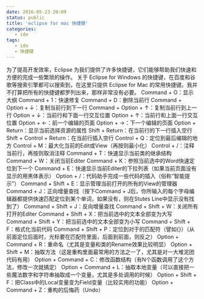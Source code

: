 ```yaml
---
date: 2016-05-23 20:09
status: public
title: 'eclipse for mac 快捷键'
categories:
   - ide
tags:
   - ide
   - 快捷键
---
```


为了提高开发效率，Eclipse 为我们提供了许多快捷键，它们能够帮助我们快速和方便的完成一些繁琐的操作。
   关于 Eclipse for Windows 的快捷键，在百度和谷歌等搜索引擎都可以搜索到，在这里只提供 Eclipse for Mac 的常用快捷键。我并不打算把所有的快捷键都罗列出来，那样非常没有必要。
Command + O：显示大纲
Command + 1：快速修复
Command + D：删除当前行
Command + Option + ↓：复制当前行到下一行
Command + Option + ↑：复制当前行到上一行
Option + ↓：当前行和下面一行交互位置
Option + ↑：当前行和上面一行交互位置
Option + ←：前一个编辑的页面
Option + →：下一个编辑的页面
Option + Return：显示当前选择资源的属性
Shift + Return：在当前行的下一行插入空行
Shift + Control + Return：在当前行插入空行
Control + Q：定位到最后编辑的地方
Control + M：最大化当前的Edit或View（再按则最小化）
Control + /：注释当前行，再按则取消注释
Command + T：快速显示当前类的继承结构
Command + W：关闭当前Editer
Command + K：参照当前选中的Word快速定位到下一个
Command + E：快速显示当前Editer的下拉列表（如果当前页面没有显示的用黑体表示）
Option + /：代码助手完成一些代码的插入（俗称“智能提示”）
Command + Shift + E：显示管理当前打开的所有的View的管理器
Command + J：正向增量查找（按下Command + J后，你所输入的每个字母编辑器都提供快速匹配定位到某个单词，如果没有，则在Stutes Line中显示没有找到了）
Command + Shift + J：反向增量查找
Command + Shift + W：关闭所有打开的Editer
Command + Shift + X：把当前选中的文本全部变为大写
Command + Shift + Y：把当前选中的文本全部变为小写
Command + Shift + F：格式化当前代码
Command + Shift + P：定位到对于的匹配符（譬如{}）（从前面定位后面时，光标要在匹配符里面，后面到前面，则反之）
Option + Command + R：重命名（尤其是变量和类的Rename效果比较明显）
Option + Shift + M：抽取方法（这是重构里面最常用的方法之一了，尤其是对一大堆泥团代码有用）
Option + Command + C：修改函数结构（有N个函数调用了这个方法，修改一次就搞定）
Option + Command + L：抽取本地变量（可以直接把一些魔法数字和字符串抽取成一个变量，尤其是多处调用的时候）
Option + Shift + F：把Class中的Local变量变为Field变量（比较实用的功能）
Option + Command + Z：重构的后悔药（Undo）